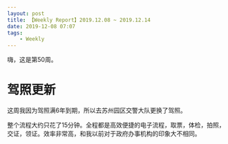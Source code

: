 ```yaml
---
layout: post
title: 【Weekly Report】2019.12.08 ~ 2019.12.14
date: 2019-12-08 07:07
tags:
    - Weekly
---
```


嗨，这是第50周。

# 驾照更新

这周我因为驾照满6年到期，所以去苏州园区交警大队更换了驾照。

整个流程大约只花了15分钟。全程都是高效便捷的电子流程，取票，体检，拍照，交证，领证。效率非常高，和我以前对于政府办事机构的印象大不相同。
